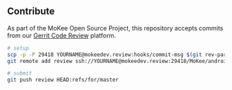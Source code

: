 ## Contribute

As part of the MoKee Open Source Project, this repository accepts commits
from our [Gerrit Code Review](https://mokeedev.review/) platform.

```sh
# setup
scp -p -P 29418 YOURNAME@mokeedev.review:hooks/commit-msg $(git rev-parse --git-dir)/hooks/
git remote add review ssh://YOURNAME@mokeedev.review:29418/MoKee/android_external_mokee_ServerController

# submit
git push review HEAD:refs/for/master
```